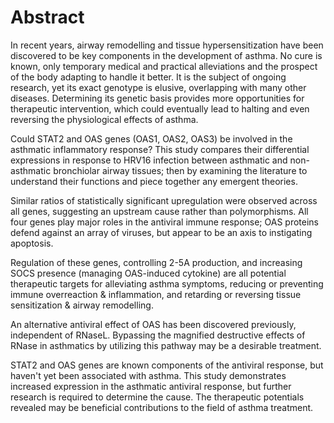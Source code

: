 # Abstract

In recent years, airway remodelling and tissue hypersensitization have been discovered to be key components in the development of asthma. No cure is known, only temporary medical and practical alleviations and the prospect of the body adapting to handle it better. It is the subject of ongoing research, yet its exact genotype is elusive, overlapping with many other diseases. Determining its genetic basis provides more opportunities for therapeutic intervention, which could eventually lead to halting and even reversing the physiological effects of asthma.

Could STAT2 and OAS genes (OAS1, OAS2, OAS3) be involved in the asthmatic inflammatory response? This study compares their differential expressions in response to HRV16 infection between asthmatic and non-asthmatic bronchiolar airway tissues; then by examining the literature to understand their functions and piece together any emergent theories.

Similar ratios of statistically significant upregulation were observed across all genes, suggesting an upstream cause rather than polymorphisms. All four genes play major roles in the antiviral immune response; OAS proteins defend against an array of viruses, but appear to be an axis to instigating apoptosis.

Regulation of these genes, controlling 2-5A production, and increasing SOCS presence (managing OAS-induced cytokine) are all potential therapeutic targets for alleviating asthma symptoms, reducing or preventing immune overreaction & inflammation, and retarding or reversing tissue sensitization & airway remodelling.

An alternative antiviral effect of OAS has been discovered previously, independent of RNaseL. Bypassing the magnified destructive effects of RNase in asthmatics by utilizing this pathway may be a desirable treatment.

STAT2 and OAS genes are known components of the antiviral response, but haven't yet been associated with asthma. This study demonstrates increased expression in the asthmatic antiviral response, but further research is required to determine the cause. The therapeutic potentials revealed may be beneficial contributions to the field of asthma treatment.
